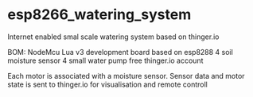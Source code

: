 # esp8266_watering_system
Internet enabled smal scale watering system based on thinger.io

BOM:
  NodeMcu Lua v3 development board based on esp8288
  4 soil moisture sensor
  4 small water pump
  free thinger.io account

Each motor is associated with a moisture sensor.
Sensor data and motor state is sent to thinger.io for visualisation and remote controll
